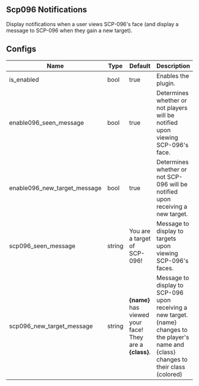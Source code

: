## Scp096 Notifications
Display notifications when a user views SCP-096's face (and display a message to SCP-096 when they gain a new target).

## Configs
| Name                         | Type   | Default                                                        | Description                                                                                                                                 |
|------------------------------|--------|----------------------------------------------------------------|---------------------------------------------------------------------------------------------------------------------------------------------|
| is_enabled                   | bool   | true                                                           | Enables the plugin.                                                                                                                         |
| enable096_seen_message       | bool   | true                                                           | Determines whether or not players will be notified upon viewing SCP-096's face.                                                             |
| enable096_new_target_message | bool   | true                                                           | Determines whether or not SCP-096 will be notified upon receiving a new target.                                                             |
| scp096_seen_message          | string | You are a target of SCP-096!                                   | Message to display to targets upon viewing SCP-096's faces.                                                                                 |
| scp096_new_target_message    | string | <b>{name}</b> has viewed your face! They are a <b>{class}</b>. | Message to display to SCP-096 upon receiving a new target. {name} changes to the player's name and {class} changes to their class (colored) |